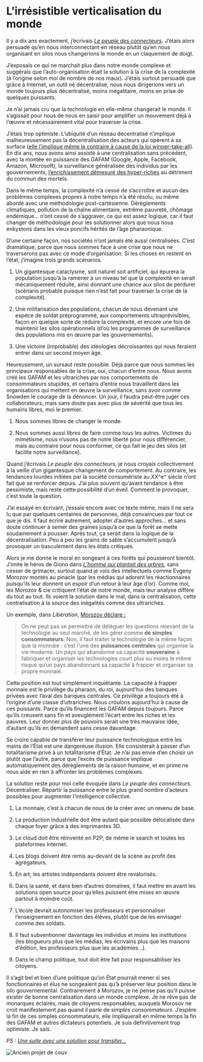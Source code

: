 # L’irrésistible verticalisation du monde

Il y a dix ans exactement, j’écrivais [*Le peuple des connecteurs*](https://tcrouzet.com/le-peuple-des-connecteurs/). J’étais alors persuadé qu’en nous interconnectant en réseau plutôt qu’en nous organisant en silos nous changerions le monde en un claquement de doigt.<span id="more-40770"></span>

J’exposais ce qui ne marchait plus dans notre monde complexe et suggérais que l’auto-organisation était la solution à la crise de la complexité (à l’origine selon moi de nombre de nos maux). J’étais surtout persuadé que grâce à Internet, un outil né décentralisé, nous nous dirigerions vers un monde toujours plus décentralisé, moins inégalitaire, moins en prise de quelques puissants.

Je n’ai jamais cru que la technologie en elle-même changerait le monde. Il s’agissait pour nous de nous en saisir pour amplifier un mouvement déjà à l’œuvre et nécessairement vital pour traverser la crise.

J’étais trop optimiste. L’ubiquité d’un réseau décentralisé n’implique malheureusement pas la décentralisation des acteurs qui opèrent à sa surface ([elle l’implique même le contraire à cause de la loi winner-take-all](https://tcrouzet.com/2014/11/01/sans-gouvernance-internet-devient-une-dictature/)). En dix ans, nous avons ainsi assisté à une centralisation sans précédent, avec la montée en puissance des GAFAM (Google, Apple, Facebook, Amazon, Microsoft), la surveillance généralisée des individus par les gouvernements, [l’enrichissement démesuré des hyper-riches](http://www.scientificamerican.com/article/economic-inequality-it-s-far-worse-than-you-think/) au détriment du commun des mortels.

Dans le même temps, la complexité n’a cessé de s’accroître et aucun des problèmes complexes propres à notre temps n’a été résolu, ou même abordé avec une méthodologie post-cartésienne. Dérèglements climatiques, pollution de la chaîne alimentaire, extrême pauvreté, chômage endémique… n’ont cessé de s’aggraver, ce qui est assez logique, car il faut changer de méthodologie pour les solutionner alors que nous nous enkystons dans les vieux poncifs hérités de l’âge pharaonique.

D’une certaine façon, nos sociétés n’ont jamais été aussi centralisées. C’est dramatique, parce que nous sommes face à une crise que nous ne traverserons pas avec ce mode d’organisation. Si les choses en restent en l’état, j’imagine trois grands scénarios.

1. Un gigantesque cataclysme, soit naturel soit artificiel, qui épurera la population jusqu’à la ramener à un niveau tel que la complexité en serait mécaniquement réduite, ainsi donnant une chance aux silos de perdurer (scénario probable puisque rien n’est fait pour traverser la crise de la complexité).

2. Une militarisation des populations, chacun de nous devenant une espèce de soldat préprogrammé, aux comportements ultraprévisibles, façon en quelque sorte de réduire la complexité, et encore une fois de maintenir les silos opérationnels (d’où les programmes de surveillance des populations mis en œuvre par les gouvernements).

3. Une victoire (improbable) des idéologies décroissantes qui nous feraient entrer dans un second moyen âge.

Heureusement, un sursaut reste possible. Déjà parce que nous sommes les principaux responsables de la crise, oui, chacun d’entre nous. Nous avons créé les GAFAM et les ultrariches par nos comportements de consommateurs stupides, et certains d’entre nous travaillent dans les organisations qui mettent en œuvre la surveillance, sans avoir comme Snowden le courage de la dénoncer. Un jour, il faudra peut-être juger ces collaborateurs, mais sans doute pas avec plus de sévérité que tous les humains libres, moi le premier.

1. Nous sommes libres de changer le monde.

2. Nous sommes aussi libres de faire comme tous les autres. Victimes du mimétisme, nous n’usons pas de notre liberté pour nous différencier, mais au contraire pour nous conformer, ce qui fait le jeu des silos (et facilite notre surveillance).

Quand j’écrivais *Le peuple des connecteurs*, je nous croyais collectivement à la veille d’un gigantesque changement de comportement. Au contraire, les tendances lourdes initiées par la société consumériste au XX^e^ siècle n’ont fait que se renforcer depuis. J’ai plus souvent qu’avant tendance à être pessimiste, mais reste cette possibilité d’un éveil. Comment le provoquer, c’est toute la question.

J’ai essayé en écrivant, j’essaie encore avec ce texte même, mais il ne sera lu que par quelques centaines de personnes, déjà convaincues par tout ce que je dis. Il faut écrire autrement, adopter d’autres approches… et sans doute continuer à semer des graines jusqu’à ce que la forêt se mette soudainement à pousser. Après tout, ça serait dans la logique de la décentralisation. Peu à peu les grains de sable s’accumulent jusqu’à provoquer un basculement dans les états critiques.

Alors je me donne le moral en songeant à ces forêts qui pousseront bientôt. J’imite le héros de Giono dans [*L’homme qui plantait des arbres*](https://tcrouzet.com/2010/07/28/le-petit-livre-de-la-revolution/), sans cesser de grimacer, surtout quand je vois des intellectuels comme Evgeny Morozov montés au pinacle (par les médias qui adorent les réactionnaires puisqu’ils leur donnent un espoir d’un retour à leur âge d’or). Comme moi, les Morozov &amp; cie critiquent l’état de notre monde, mais leur analyse diffère du tout au tout. Ils voient la solution dans le mal, dans la centralisation, cette centralisation à la source des inégalités comme des ultrariches.

Un exemple, dans *Libération*, [Morozov déclare :](%5Bhttp://www.liberation.fr/economie/2015/04/20/les-technologies-sont-des-concentres-d-ideologies%5C_1254606)

> On ne peut pas se permettre de déléguer les questions relevant de la technologie au seul marché, de les gérer comme **de simples consommateurs**. Non, il faut traiter la technologie de la même façon que la monnaie : c’est l’une des **puissances centrales** qui organise la vie moderne. Un pays qui abandonne sa capacité **souveraine** à fabriquer et organiser les technologies court plus ou moins le même risque qu’un pays abandonnant sa capacité à frapper et organiser sa propre monnaie.

Cette position est tout simplement inquiétante. La capacité à frapper monnaie est le privilège du pharaon, du roi, aujourd’hui des banques privées avec l’aval des banques centrales. Ce privilège a toujours été à l’origine d’une classe d’ultrariches. Nous croulons aujourd’hui à cause de ces puissants. Parce qu’ils financent les GAFAM depuis toujours. Parce qu’ils creusent sans fin et aveuglément l’écart entre les riches et les pauvres. Leur donner plus de pouvoirs serait une très mauvaise idée, d’autant qu’ils en demandent sans cesse davantage.

Se croire capable de transférer leur puissance technologique entre les mains de l’État est une dangereuse illusion. Elle consisterait à passer d’un totalitarisme privé à un totalitarisme d’État. Je n’ai pas envie d’en choisir un plutôt que l’autre, parce que l’excès de puissance implique automatiquement des dérèglements de la raison humaine, et en prime ne nous aide en rien à affronter les problèmes complexes.

La solution reste pour moi celle évoquée dans *Le peuple des connecteurs*. Décentraliser. Répartir la puissance entre le plus grand nombre d’acteurs possibles pour augmenter l’intelligence collective.

1. La monnaie, c’est à chacun de nous de la créer avec un revenu de base.

2. La production industrielle doit être autant que possible délocalisée dans chaque foyer grâce à des imprimantes 3D.

3. Le cloud doit être réinventé en P2P, de même le search et toutes les plateformes Internet.

4. Les blogs doivent être remis au-devant de la scène au profit des agrégateurs.

5. En art, les artistes indépendants doivent être revalorisés.

6. Dans la santé, et dans bien d’autres domaines, il faut mettre en avant les solutions open source pour qu’elles puissent être mises en œuvre partout à moindre coût.

7. L’école devrait autonomiser les professeurs et personnaliser l’enseignement en fonction des élèves, plutôt que de les envisager comme des soldats.

8. Il faut subventionner davantage les individus et moins les institutions (les blogueurs plus que les médias, les écrivains plus que les maisons d’édition, les professeurs plus que les académies…).

9. Dans le champ politique, tout doit être fait pour responsabiliser les citoyens.

Il s’agit bel et bien d’une politique qu’un État pourrait mener si ses fonctionnaires et élus ne songeaient pas qu’à préserver leur position dans le silo gouvernemental. Contrairement à Morozov, je ne pense pas qu’il puisse exister de bonne centralisation dans un monde complexe. Je ne rêve pas de monarques éclairés, mais de citoyens responsables, auxquels Morosov ne croit manifestement pas quand il parle de *simples consommateurs*. J’espère la fin de ces simples consommateurs, elle impliquerait en même temps la fin des GAFAM et autres dictateurs potentiels. Je suis définitivement trop optimiste. Je sais.

*PS : [Une suite avec une solution pour transiter…](https://tcrouzet.com/2015/04/28/reformer-letat-pour-changer-le-monde)*

![Ancien projet de couv](https://tcrouzet.com/images_tc/2015/04/peuple.png)